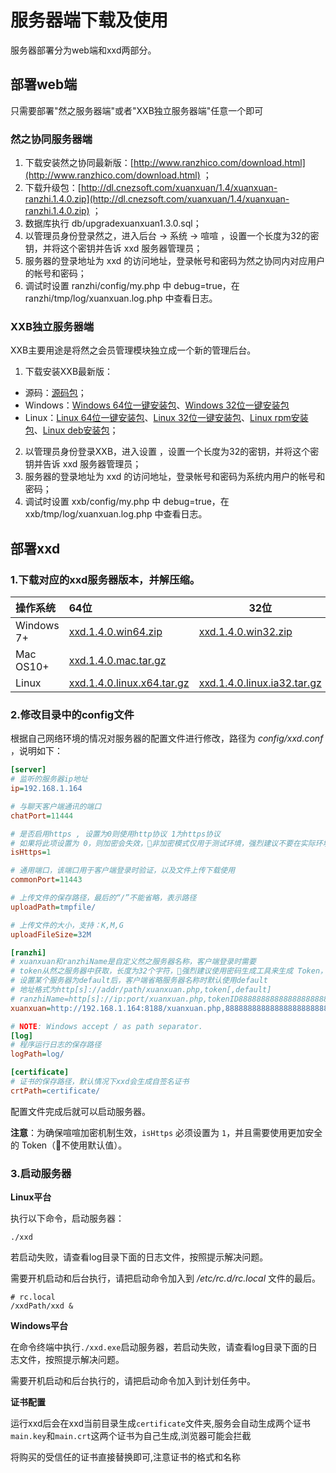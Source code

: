 # 服务器端下载及使用

服务器部署分为web端和xxd两部分。


## 部署web端

只需要部署"然之服务器端"或者"XXB独立服务器端"任意一个即可

### 然之协同服务器端

1. 下载安装然之协同最新版：[http://www.ranzhico.com/download.html](http://www.ranzhico.com/download.html) ；
2. 下载升级包：[http://dl.cnezsoft.com/xuanxuan/1.4/xuanxuan-ranzhi.1.4.0.zip](http://dl.cnezsoft.com/xuanxuan/1.4/xuanxuan-ranzhi.1.4.0.zip) ；
3. 数据库执行 db/upgradexuanxuan1.3.0.sql；
4. 以管理员身份登录然之，进入后台 -> 系统 -> 喧喧 ，设置一个长度为32的密钥，并将这个密钥并告诉 xxd 服务器管理员；
5. 服务器的登录地址为 xxd 的访问地址，登录帐号和密码为然之协同内对应用户的帐号和密码；
6. 调试时设置 ranzhi/config/my.php 中 debug=true，在 ranzhi/tmp/log/xuanxuan.log.php 中查看日志。

### XXB独立服务器端

XXB主要用途是将然之会员管理模块独立成一个新的管理后台。

1. 下载安装XXB最新版：
  * 源码：[源码包](http://dl.cnezsoft.com/xuanxuan/1.4/xxb.1.0.zip)；
  * Windows：[Windows 64位一键安装包](http://dl.cnezsoft.com/xuanxuan/1.4/xxb.1.0.win_64.exe)、[Windows 32位一键安装包](http://dl.cnezsoft.com/xuanxuan/1.4/xxb.1.0.win_32.exe)
  * Linux：[Linux 64位一键安装包](http://dl.cnezsoft.com/xuanxuan/1.4/xxb.1.0.zbox_64.tar.gz)、[Linux 32位一键安装包](http://dl.cnezsoft.com/xuanxuan/1.4/xxb.1.0.zbox_32.tar.gz)、[Linux rpm安装包](http://dl.cnezsoft.com/xuanxuan/1.4/xxb-1.0-1.noarch.rpm)、[Linux deb安装包](http://dl.cnezsoft.com/xuanxuan/1.4/xxb-1.0.deb)；
2. 以管理员身份登录XXB，进入设置 ，设置一个长度为32的密钥，并将这个密钥并告诉 xxd 服务器管理员；
3. 服务器的登录地址为 xxd 的访问地址，登录帐号和密码为系统内用户的帐号和密码；
4. 调试时设置 xxb/config/my.php 中 debug=true，在 xxb/tmp/log/xuanxuan.log.php 中查看日志。


## 部署xxd

### 1.下载对应的xxd服务器版本，并解压缩。

| 操作系统       | 64位                                      | 32位                                      |
| :--------- | :--------------------------------------- | ---------------------------------------- |
| Windows 7+ | [xxd.1.4.0.win64.zip](http://dl.cnezsoft.com/xuanxuan/1.4/xxd.1.4.0.win64.zip) | [xxd.1.4.0.win32.zip](http://dl.cnezsoft.com/xuanxuan/1.4/xxd.1.4.0.win32.zip) |
| Mac OS10+  | [xxd.1.4.0.mac.tar.gz](http://dl.cnezsoft.com/xuanxuan/1.4/xxd.1.4.0.mac.tar.gz) |                                          |
| Linux      | [xxd.1.4.0.linux.x64.tar.gz](http://dl.cnezsoft.com/xuanxuan/1.4/xxd.1.4.0.linux.x64.tar.gz) | [xxd.1.4.0.linux.ia32.tar.gz](http://dl.cnezsoft.com/xuanxuan/1.4/xxd.1.4.0.linux.ia32.tar.gz) |

### 2.修改目录中的config文件

根据自己网络环境的情况对服务器的配置文件进行修改，路径为 *config/xxd.conf* ，说明如下：

```ini
[server]
# 监听的服务器ip地址
ip=192.168.1.164

# 与聊天客户端通讯的端口
chatPort=11444

# 是否启用https , 设置为0则使用http协议 1为https协议
# 如果将此项设置为 0，则加密会失效，非加密模式仅用于测试环境，强烈建议不要在实际环境中禁用加密。
isHttps=1

# 通用端口，该端口用于客户端登录时验证，以及文件上传下载使用
commonPort=11443

# 上传文件的保存路径，最后的“/”不能省略，表示路径
uploadPath=tmpfile/

# 上传文件的大小，支持：K,M,G
uploadFileSize=32M

[ranzhi]
# xuanxuan和ranzhiName是自定义然之服务器名称，客户端登录时需要
# token从然之服务器中获取，长度为32个字符，强烈建议使用密码生成工具来生成 Token，默认 Token 将会使加密失效
# 设置某个服务器为default后，客户端省略服务器名称时默认使用default
# 地址格式为http[s]://addr/path/xuanxuan.php,token[,default]
# ranzhiName=http[s]://ip:port/xuanxuan.php,tokenID8888888888888888888888888
xuanxuan=http://192.168.1.164:8188/xuanxuan.php,88888888888888888888888888888888,default

# NOTE: Windows accept / as path separator.
[log]
# 程序运行日志的保存路径
logPath=log/

[certificate]
# 证书的保存路径，默认情况下xxd会生成自签名证书
crtPath=certificate/
```

配置文件完成后就可以启动服务器。

**注意**：为确保喧喧加密机制生效，`isHttps` 必须设置为 `1`，并且需要使用更加安全的 Token（不使用默认值）。

### 3.启动服务器

**Linux平台**

执行以下命令，启动服务器：

```shell
./xxd
```

若启动失败，请查看log目录下面的日志文件，按照提示解决问题。

需要开机启动和后台执行，请把启动命令加入到 */etc/rc.d/rc.local* 文件的最后。

```shell
# rc.local
/xxdPath/xxd &
```

**Windows平台**

在命令终端中执行`./xxd.exe`启动服务器，若启动失败，请查看log目录下面的日志文件，按照提示解决问题。

需要开机启动和后台执行的，请把启动命令加入到计划任务中。

**证书配置**

运行xxd后会在xxd当前目录生成`certificate`文件夹,服务会自动生成两个证书`main.key`和`main.crt`这两个证书为自己生成,浏览器可能会拦截

将购买的受信任的证书直接替换即可,注意证书的格式和名称

